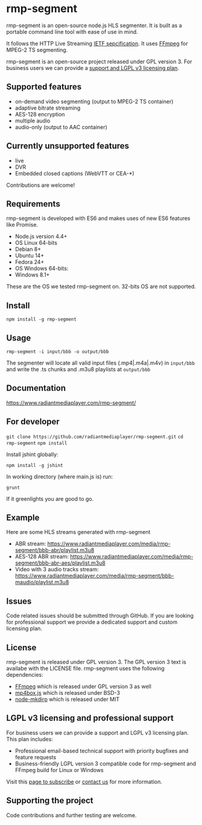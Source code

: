 # rmp-segment
rmp-segment is an open-source node.js HLS segmenter. It is built as a portable command line tool with ease of use in mind.

It follows the HTTP Live Streaming [IETF sepcification](https://tools.ietf.org/html/draft-pantos-http-live-streaming-03). It uses [FFmpeg](https://github.com/FFmpeg/FFmpeg) for MPEG-2 TS segmenting. 

rmp-segment is an open-source project released under GPL version 3. For business users we can provide a [support and LGPL v3 licensing plan](https://www.radiantmediaplayer.com/rmp-segment/#rmp-segment-plan).

## Supported features
- on-demand video segmenting (output to MPEG-2 TS container)
- adaptive bitrate streaming
- AES-128 encryption
- multiple audio
- audio-only (output to AAC container)

## Currently unsupported features
- live 
- DVR
- Embedded closed captions (WebVTT or CEA-*)

Contributions are welcome!

## Requirements
rmp-segment is developed with ES6 and makes uses of new ES6 features like Promise.
- Node.js version 4.4+ 
- OS Linux 64-bits
 - Debian 8+
 - Ubuntu 14+
 - Fedora 24+
- OS Windows 64-bits:
 - Windows 8.1+

These are the OS we tested rmp-segment on. 32-bits OS are not supported.

## Install
`npm install -g rmp-segment`

## Usage
`rmp-segment -i input/bbb -o output/bbb`

The segmenter will locate all valid input files (.mp4|.m4a|.m4v) in `input/bbb` and write the .ts chunks and .m3u8 playlists at `output/bbb`

## Documentation
https://www.radiantmediaplayer.com/rmp-segment/

## For developer
`git clone https://github.com/radiantmediaplayer/rmp-segment.git`
`cd rmp-segment`
`npm install`

Install jshint globally: 

`npm install -g jshint`

In working directory (where main.js is) run:

`grunt`

If it greenlights you are good to go.

## Example
Here are some HLS streams generated with rmp-segment
- ABR stream: https://www.radiantmediaplayer.com/media/rmp-segment/bbb-abr/playlist.m3u8
- AES-128 ABR stream: https://www.radiantmediaplayer.com/media/rmp-segment/bbb-abr-aes/playlist.m3u8
- Video with 3 audio tracks stream: https://www.radiantmediaplayer.com/media/rmp-segment/bbb-maudio/playlist.m3u8

## Issues
Code related issues should be submitted through GitHub.
If you are looking for professional support we provide a dedicated support and custom licensing plan.

## License
rmp-segment is released under GPL version 3.
The GPL version 3 text is availabe with the LICENSE file.
rmp-segment uses the following dependencies: 
- [FFmpeg](https://github.com/FFmpeg/FFmpeg) which is released under GPL version 3 as well
- [mp4box.js](https://github.com/gpac/mp4box.js/) which is released under  BSD-3
- [node-mkdirp](https://github.com/substack/node-mkdirp) which is released under MIT

## LGPL v3 licensing and professional support
For business users we can provide a support and LGPL v3 licensing plan. This plan includes:
- Professional email-based technical support with priority bugfixes and feature requests
- Business-friendly LGPL version 3 compatible code for rmp-segment and FFmpeg build for Linux or Windows

Visit this [page to subscribe](https://www.radiantmediaplayer.com/rmp-segment/#rmp-segment-plan) or [contact us](https://www.radiantmediaplayer.com/contact.html) for more information. 

## Supporting the project
Code contributions and further testing are welcome.